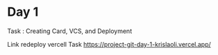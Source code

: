 # Day 1

Task : Creating Card, VCS, and Deployment

Link redeploy vercell Task
https://project-git-day-1-krislaoli.vercel.app/
